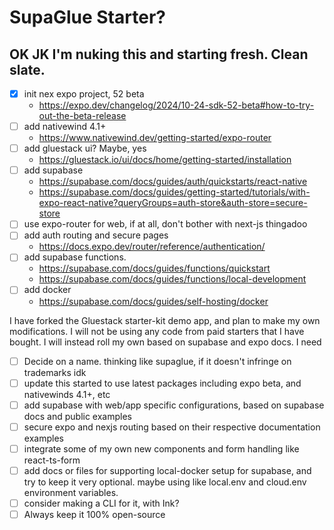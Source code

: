 # SupaGlue Starter?

## OK JK I'm nuking this and starting fresh. Clean slate.

- [x] init nex expo project, 52 beta
  - https://expo.dev/changelog/2024/10-24-sdk-52-beta#how-to-try-out-the-beta-release
- [ ] add nativewind 4.1+
  - https://www.nativewind.dev/getting-started/expo-router
- [ ] add gluestack ui? Maybe, yes
  - https://gluestack.io/ui/docs/home/getting-started/installation
- [ ] add supabase
  - https://supabase.com/docs/guides/auth/quickstarts/react-native
  - https://supabase.com/docs/guides/getting-started/tutorials/with-expo-react-native?queryGroups=auth-store&auth-store=secure-store
- [ ] use expo-router for web, if at all, don't bother with next-js thingadoo
- [ ] add auth routing and secure pages
  - https://docs.expo.dev/router/reference/authentication/
- [ ] add supabase functions.
  - https://supabase.com/docs/guides/functions/quickstart
  - https://supabase.com/docs/guides/functions/local-development
- [ ] add docker
  - https://supabase.com/docs/guides/self-hosting/docker

I have forked the Gluestack starter-kit demo app, and plan to make my own modifications. I will not be using any code from paid starters that I have bought. I will instead roll my own based on supabase and expo docs. I need

- [ ] Decide on a name. thinking like supaglue, if it doesn't infringe on trademarks idk
- [ ] update this started to use latest packages including expo beta, and nativewinds 4.1+, etc
- [ ] add supabase with web/app specific configurations, based on supabase docs and public examples
- [ ] secure expo and nexjs routing based on their respective documentation examples
- [ ] integrate some of my own new components and form handling like react-ts-form
- [ ] add docs or files for supporting local-docker setup for supabase, and try to keep it very optional. maybe using like local.env and cloud.env environment variables.
- [ ] consider making a CLI for it, with Ink?
- [ ] Always keep it 100% open-source
